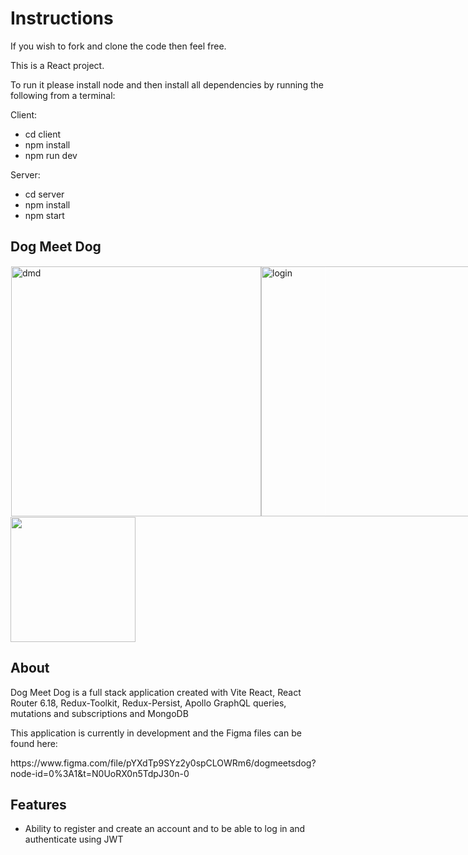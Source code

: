 # Instructions

If you wish to fork and clone the code then feel free. 

This is a React project.

To run it please install node and then install all dependencies by running the following from a terminal:

Client:
- cd client
- npm install
- npm run dev

Server:
- cd server
- npm install
- npm start

<section>
  <h1>Dog Meet Dog</h1>
  <section style="display: flex; flex-direction: row; border:1px solid white" >
<img width="400" alt="dmd" src="https://user-images.githubusercontent.com/39728053/225086962-3c6079aa-2c68-4027-aa41-2cffcf544e17.png">
<img width="400" alt="login" src="https://github.com/epixieme/dogmeetdog/assets/39728053/fc46de92-13f1-4f56-99c5-6a4b803b341e">
</section>
<img width="200" src="https://github.com/epixieme/dogmeetdog/assets/39728053/3862725a-08f0-4f3c-bb7e-d90109f57d75" >


  <h2>About</h2>

<p>Dog Meet Dog is a full stack application created with Vite React, React Router 6.18, Redux-Toolkit, Redux-Persist, Apollo GraphQL queries, mutations and subscriptions and MongoDB</p>

  <p>This application is currently in development and the Figma files can be found here:</p>
https://www.figma.com/file/pYXdTp9SYz2y0spCLOWRm6/dogmeetsdog?node-id=0%3A1&t=N0UoRX0n5TdpJ30n-0

</section>
<section>
  <h2>Features</h2>
  <ul>
    <li>Ability to register and create an account and to be able to log in and authenticate using JWT </li>
  </ul>
  </section>
  
  

  







